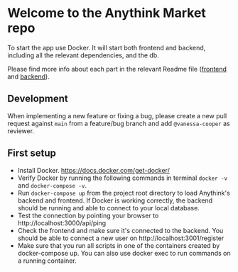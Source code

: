 # Welcome to the Anythink Market repo

To start the app use Docker. It will start both frontend and backend, including all the relevant dependencies, and the db.

Please find more info about each part in the relevant Readme file ([frontend](frontend/readme.md) and [backend](backend/README.md)).

## Development

When implementing a new feature or fixing a bug, please create a new pull request against `main` from a feature/bug branch and add `@vanessa-cooper` as reviewer.

## First setup
* Install Docker. https://docs.docker.com/get-docker/
* Verify Docker by running the following commands in terminal `docker -v` and `docker-compose -v`.
* Run `docker-compose up` from the project root directory to load Anythink's backend and frontend. If Docker is working correctly, the backend should be running and able to connect to your local database.
* Test the connection by pointing your browser to http://localhost:3000/api/ping
* Check the frontend and make sure it's connected to the backend. You should be able to connect a new user on  http://localhost:3001/register
* Make sure that you run all scripts in one of the containers created by docker-compose up. You can also use docker exec to run commands on a running container.

